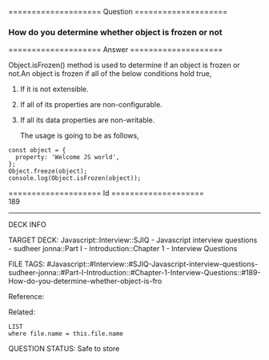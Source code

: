 ==================== Question ====================  

### How do you determine whether object is frozen or not  

==================== Answer ====================  

Object.isFrozen() method is used to determine if an object is frozen or not.An object is frozen if all of the below conditions hold true,

1. If it is not extensible.

2. If all of its properties are non-configurable.

3. If all its data properties are non-writable.

    The usage is going to be as follows,

<!-- codeblock-start -->
<pre><code class="hljs language-javascript"><span class="hljs-keyword">const</span> object = {
  <span class="hljs-attr">property</span>: <span class="hljs-string">'Welcome JS world'</span>,
};
<span class="hljs-title class_">Object</span>.<span class="hljs-title function_">freeze</span>(object);
<span class="hljs-variable language_">console</span>.<span class="hljs-title function_">log</span>(<span class="hljs-title class_">Object</span>.<span class="hljs-title function_">isFrozen</span>(object));
</code></pre>
<!-- codeblock-end -->

==================== Id ====================  
189

---

DECK INFO

TARGET DECK: Javascript::Interview::SJIQ - Javascript interview questions - sudheer jonna::Part I - Introduction::Chapter 1 - Interview Questions

FILE TAGS: #Javascript::#Interview::#SJIQ-Javascript-interview-questions-sudheer-jonna::#Part-I-Introduction::#Chapter-1-Interview-Questions::#189-How-do-you-determine-whether-object-is-fro

Reference:

Related:

```dataview
LIST
where file.name = this.file.name
```

QUESTION STATUS: Safe to store

